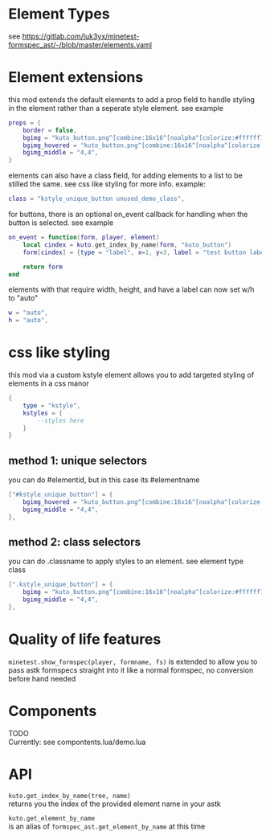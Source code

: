 # Element Types

see https://gitlab.com/luk3yx/minetest-formspec_ast/-/blob/master/elements.yaml

# Element extensions

this mod extends the default elements to add a prop field to handle 
styling in the element rather than a seperate style element. see example

```lua
props = {
    border = false,
    bgimg = "kuto_button.png^[combine:16x16^[noalpha^[colorize:#ffffff70",
    bgimg_hovered = "kuto_button.png^[combine:16x16^[noalpha^[colorize:#ffffff90",
    bgimg_middle = "4,4",
}
```

elements can also have a class field, for adding elements to a list to be stilled
the same. see css like styling for more info. example:

```lua
class = "kstyle_unique_button unused_demo_class",
```

for buttons, there is an optional on_event callback for handling when the button is 
selected. see example

```lua
on_event = function(form, player, element)
    local cindex = kuto.get_index_by_name(form, "kuto_button")
    form[cindex] = {type = "label", x=1, y=3, label = "test button label"}

    return form
end
```

elements with that require width, height, and have a label can now set w/h to "auto"
```lua
w = "auto",
h = "auto",
```

# css like styling
this mod via a custom kstyle element allows you to add targeted styling of elements 
in a css manor

```lua
{
    type = "kstyle",
    kstyles = {
        --styles here
    }
}
```

## method 1: unique selectors

you can do #elementid, but in this case its #elementname

```lua
["#kstyle_unique_button"] = {
    bgimg_hovered = "kuto_button.png^[combine:16x16^[noalpha^[colorize:#ffffff90",
    bgimg_middle = "4,4",
},
```

## method 2: class selectors

you can do .classname to apply styles to an element. see
element type class

```lua
[".kstyle_unique_button"] = {
    bgimg = "kuto_button.png^[combine:16x16^[noalpha^[colorize:#ffffff70",
    bgimg_middle = "4,4",
},
```

# Quality of life features

`minetest.show_formspec(player, formname, fs)` is extended to allow you to pass astk formspecs straight into it like a normal formspec, no conversion before hand needed

# Components

TODO  
Currently: see compontents.lua/demo.lua

# API

`kuto.get_index_by_name(tree, name)`  
returns you the index of the provided element name in your astk 

`kuto.get_element_by_name`  
is an alias of `formspec_ast.get_element_by_name` at this time